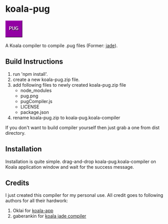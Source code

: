 
koala-pug
=========

![koala-pug](https://github.com/jkher/koala-pug/blob/master/pug.png)

A Koala compiler to compile .pug files (Former: [jade](http://jade-lang.com/)).

Build Instructions
------------------

1. run 'npm install'.
2. create a new koala-pug.zip file.
3. add following files to newly created koala-pug.zip file
    * node_modules
    * pug.png
    * pugCompiler.js
    * LICENSE
    * package.json
4. rename koala-pug.zip to koala-pug.koala-compiler

If you don't want to build compiler yourself then just grab a one from dist directory.

Installation
------------

Installation is quite simple. drag-and-drop koala-pug.koala-compiler on Koala application window and wait for the success message.

Credits
-------

I just created this compiler for my personal use. All credit goes to following authors for all their hardwork:

1. Oklai for [koala-app](http://koala-app.com)
2. gaberankin for [koala jade compiler](https://github.com/gaberankin/koala-jade)